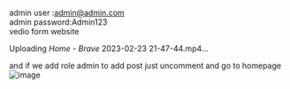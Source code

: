 admin user :admin@admin.com
</br>
admin password:Admin123
</br>
vedio form website 



Uploading _Home - Brave_ 2023-02-23 21-47-44.mp4…

and if we add role admin to add post just uncomment and go to homepage
</br>
![image](https://user-images.githubusercontent.com/86566999/221003073-f0a7fc65-7861-49a9-b32e-ced7b241e980.png)
